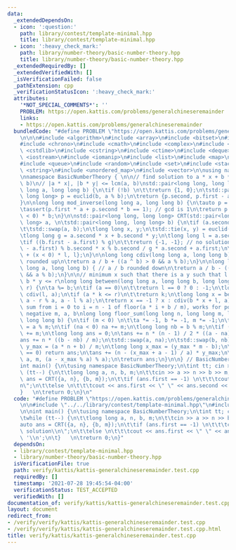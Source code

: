 ```yaml
---
data:
  _extendedDependsOn:
  - icon: ':question:'
    path: library/contest/template-minimal.hpp
    title: library/contest/template-minimal.hpp
  - icon: ':heavy_check_mark:'
    path: library/number-theory/basic-number-theory.hpp
    title: library/number-theory/basic-number-theory.hpp
  _extendedRequiredBy: []
  _extendedVerifiedWith: []
  _isVerificationFailed: false
  _pathExtension: cpp
  _verificationStatusIcon: ':heavy_check_mark:'
  attributes:
    '*NOT_SPECIAL_COMMENTS*': ''
    PROBLEM: https://open.kattis.com/problems/generalchineseremainder
    links:
    - https://open.kattis.com/problems/generalchineseremainder
  bundledCode: "#define PROBLEM \"https://open.kattis.com/problems/generalchineseremainder\"\
    \n\n\n#include <algorithm>\n#include <array>\n#include <bitset>\n#include <cassert>\n\
    #include <chrono>\n#include <cmath>\n#include <complex>\n#include <cstdio>\n#include\
    \ <cstdlib>\n#include <cstring>\n#include <ctime>\n#include <deque>\n#include\
    \ <iostream>\n#include <iomanip>\n#include <list>\n#include <map>\n#include <numeric>\n\
    #include <queue>\n#include <random>\n#include <set>\n#include <stack>\n#include\
    \ <string>\n#include <unordered_map>\n#include <vector>\n\nusing namespace std;\n\
    \nnamespace BasicNumberTheory { \n\n// find solution to a * x + b * y = gcd(a,\
    \ b)\n// |a * x|, |b * y| <= lcm(a, b)\nstd::pair<long long, long long> euclid(long\
    \ long a, long long b) {\n\tif (!b) \n\t\treturn {1, 0};\n\tstd::pair<long long,\
    \ long long> p = euclid(b, a % b);\n\treturn {p.second, p.first - a / b * p.second};\n\
    }\n\nlong long mod_inverse(long long a, long long b) {\n\tauto p = euclid(a, b);\n\
    \tassert(p.first * a + p.second * b == 1); // gcd is 1\n\treturn p.first + (p.first\
    \ < 0) * b;\n}\n\nstd::pair<long long, long long> CRT(std::pair<long long, long\
    \ long> a, \n\tstd::pair<long long, long long> b) {\n\tif (a.second < b.second)\n\
    \t\tstd::swap(a, b);\n\tlong long x, y;\n\tstd::tie(x, y) = euclid(a.second, b.second);\n\
    \tlong long g = a.second * x + b.second * y;\n\tlong long l = a.second / g * b.second;\n\
    \tif ((b.first - a.first) % g)\n\t\treturn {-1, -1}; // no solution\n\tx = (b.first\
    \ - a.first) % b.second * x % b.second / g * a.second + a.first;\n\treturn {x\
    \ + (x < 0) * l, l};\n}\n\nlong long cdiv(long long a, long long b) { // a / b\
    \ rounded up\n\treturn a / b + ((a ^ b) > 0 && a % b);\n}\n\nlong long fdiv(long\
    \ long a, long long b) { // a / b rounded down\n\treturn a / b - ((a ^ b) < 0\
    \ && a % b);\n}\n\n// minimum x such that there is a y such that l <= a * x +\
    \ b * y <= r\nlong long between(long long a, long long b, long long l, long long\
    \ r) {\n\ta %= b;\n\tif (a == 0)\n\t\treturn l == 0 ? 0 : -1;\n\tlong long k =\
    \ cdiv(l, a);\n\tif (a * k <= r)\n\t\treturn k;\n\tlong long x = between(b, a,\
    \ a - r % a, a - l % a);\n\treturn x == -1 ? x : cdiv(b * x + l, a);\n}\n\n//\
    \ sum from i = 0 to i = n - 1 of floor(a * i + b / m), works for positive and\
    \ negative m, a, b\nlong long floor_sum(long long n, long long m, long  long a,\
    \ long long b) {\n\tif (m < 0) \n\t\ta *= -1, b *= -1, m *= -1;\n\tlong long na\
    \ = a % m;\n\tif (na < 0) na += m;\n\tlong long nb = b % m;\n\tif (nb < 0) nb\
    \ += m;\n\tlong long ans = 0;\n\tans += n * (n - 1) / 2 * ((a - na) / m);\n\t\
    ans += n * ((b - nb) / m);\n\tstd::swap(a, na);\n\tstd::swap(b, nb);\n\tlong long\
    \ y_max = (a * n + b) / m;\n\tlong long x_max = (y_max * m - b);\n\tif (y_max\
    \ == 0) return ans;\n\tans += (n - (x_max + a - 1) / a) * y_max;\n\tans += floor_sum(y_max,\
    \ a, m, (a - x_max % a) % a);\n\treturn ans;\n}\n\n} // BasicNumberTheory\n\n\
    int main() {\n\tusing namespace BasicNumberTheory;\n\tint tt; cin >> tt;\n\twhile\
    \ (tt--) {\n\t\tlong long a, n, b, m;\n\t\tcin >> a >> n >> b >> m;\n\t\tauto\
    \ ans = CRT({a, n}, {b, m});\n\t\tif (ans.first == -1) \n\t\t\tcout << \"no solution\\\
    n\";\n\t\telse \n\t\t\tcout << ans.first << \" \" << ans.second << '\\n';\n\t\
    }   \n\treturn 0;\n}\n"
  code: "#define PROBLEM \"https://open.kattis.com/problems/generalchineseremainder\"\
    \n\n#include \"../../library/contest/template-minimal.hpp\"\n#include \"../../library/number-theory/basic-number-theory.hpp\"\
    \n\nint main() {\n\tusing namespace BasicNumberTheory;\n\tint tt; cin >> tt;\n\
    \twhile (tt--) {\n\t\tlong long a, n, b, m;\n\t\tcin >> a >> n >> b >> m;\n\t\t\
    auto ans = CRT({a, n}, {b, m});\n\t\tif (ans.first == -1) \n\t\t\tcout << \"no\
    \ solution\\n\";\n\t\telse \n\t\t\tcout << ans.first << \" \" << ans.second <<\
    \ '\\n';\n\t}   \n\treturn 0;\n}"
  dependsOn:
  - library/contest/template-minimal.hpp
  - library/number-theory/basic-number-theory.hpp
  isVerificationFile: true
  path: verify/kattis/kattis-generalchineseremainder.test.cpp
  requiredBy: []
  timestamp: '2021-07-28 19:45:54-04:00'
  verificationStatus: TEST_ACCEPTED
  verifiedWith: []
documentation_of: verify/kattis/kattis-generalchineseremainder.test.cpp
layout: document
redirect_from:
- /verify/verify/kattis/kattis-generalchineseremainder.test.cpp
- /verify/verify/kattis/kattis-generalchineseremainder.test.cpp.html
title: verify/kattis/kattis-generalchineseremainder.test.cpp
---
```

